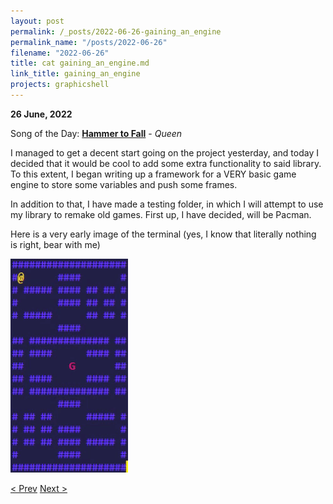 ```yaml
---
layout: post
permalink: /_posts/2022-06-26-gaining_an_engine
permalink_name: "/posts/2022-06-26"
filename: "2022-06-26"
title: cat gaining_an_engine.md
link_title: gaining_an_engine
projects: graphicshell
---
```

**26 June, 2022**

Song of the Day: [**Hammer to Fall**](https://youtu.be/JU5LMG3WFBw) - *Queen*

I managed to get a decent start going on the project yesterday, and today I decided that it would be cool to add some extra functionality to said library. To this extent, I began writing up a framework for a VERY basic game engine to store some variables and push some frames.

In addition to that, I have made a testing folder, in which I will attempt to use my library to remake old games. First up, I have decided, will be Pacman.

Here is a very early image of the terminal (yes, I know that literally nothing is right, bear with me)

![pacman](/assets/images/pacman.gif)

[< Prev](/_posts/2022-06-25-__init__graphicshell)    [Next >](/_posts/2022-06-27-jsc_day_14)
